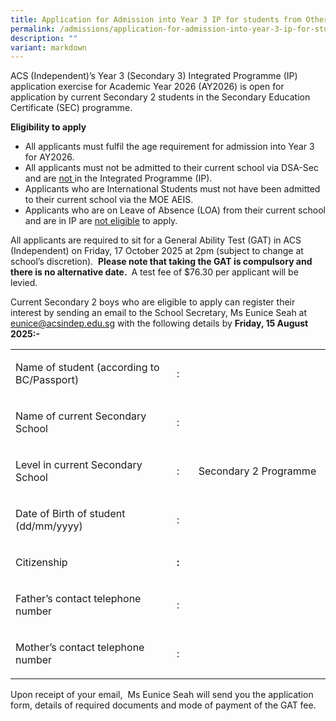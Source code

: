 ```yaml
---
title: Application for Admission into Year 3 IP for students from Other Schools
permalink: /admissions/application-for-admission-into-year-3-ip-for-students-from-other-schools/
description: ""
variant: markdown
---
```

<p>ACS (Independent)’s Year 3 (Secondary 3) Integrated Programme (IP) application exercise for Academic Year 2026 (AY2026) is open for application by current Secondary 2 students in the Secondary Education Certificate (SEC) programme.&nbsp;</p>
<p><strong>Eligibility to apply</strong></p>
<ul>
<li>All applicants must fulfil the age requirement for admission into Year 3 for AY2026.</li>
<li>All applicants must not be admitted to their current school via DSA-Sec and are <u>not </u>in the Integrated Programme (IP).</li>
<li>Applicants who are International Students must not have been admitted to their current school via the MOE AEIS.</li>
<li>Applicants who are on Leave of Absence (LOA) from their current school and are in IP are <u>not eligible</u> to apply. </li>
</ul>
<p>All applicants are required to sit for a General Ability Test (GAT) in ACS (Independent) on Friday, 17 October 2025 at 2pm (subject to change at school’s discretion).&nbsp; <strong>Please note that taking the GAT is compulsory and there is no alternative date. </strong>&nbsp;A test fee of $76.30 per applicant will be levied.&nbsp;</p>
<p>Current Secondary 2 boys who are eligible to apply can register their interest by sending an email to the School Secretary, Ms Eunice Seah at <a href="mailto:eunice@acsindep.edu.sg">eunice@acsindep.edu.sg</a> with the following details by <strong>Friday, 15 August 2025:-</strong>&nbsp;</p>
<table>
<tbody>
<tr>
<td width="329">
<p>Name of student (according to BC/Passport)</p>
</td>
<td width="28">
<p>:</p>
</td>
<td width="265">
<p>&nbsp;</p>
</td>
</tr>
<tr>
<td width="329">
<p>Name of current Secondary School</p>
</td>
<td width="28">
<p>:</p>
</td>
<td width="265">
<p>&nbsp;</p>
</td>
</tr>
<tr>
<td width="329">
<p>Level in current Secondary School</p>
</td>
<td width="28">
<p>:</p>
</td>
<td width="265">
<p>Secondary 2 Programme</p>
</td>
</tr>
<tr>
<td width="329">
<p>Date of Birth of student (dd/mm/yyyy)</p>
</td>
<td width="28">
<p>:</p>
</td>
<td width="265">
<p>&nbsp;</p>
</td>
</tr>
<tr>
<td width="329">
<p>Citizenship</p>
</td>
<td width="28">
<p><strong>:</strong></p>
</td>
<td width="265">
<p><strong>&nbsp;</strong></p>
</td>
</tr>
<tr>
<td width="329">
<p>Father’s contact telephone number</p>
</td>
<td width="28">
<p>:</p>
</td>
<td width="265">
<p>&nbsp;</p>
</td>
</tr>
<tr>
<td width="329">
<p>Mother’s contact telephone number</p>
</td>
<td width="28">
<p>:</p>
</td>
<td width="265">
<p>&nbsp;</p>
</td>
</tr>
</tbody>
</table>
<p>Upon receipt of your email,&nbsp; Ms Eunice Seah will send you the application form, details of required documents and mode of payment of the GAT fee.</p>